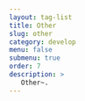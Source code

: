```yaml
---
layout: tag-list
title: Other
slug: other
category: develop
menu: false
submenu: true
order: 7
description: >
   Other~.
---
```

